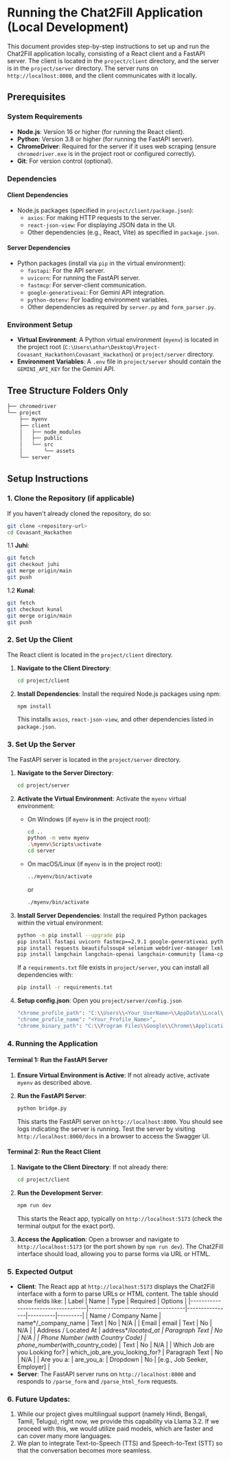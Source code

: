 # Running the Chat2Fill Application (Local Development)

This document provides step-by-step instructions to set up and run the Chat2Fill application locally, consisting of a React client and a FastAPI server. The client is located in the `project/client` directory, and the server is in the `project/server` directory. The server runs on `http://localhost:8000`, and the client communicates with it locally.

## Prerequisites

### System Requirements

- **Node.js**: Version 16 or higher (for running the React client).
- **Python**: Version 3.8 or higher (for running the FastAPI server).
- **ChromeDriver**: Required for the server if it uses web scraping (ensure `chromedriver.exe` is in the project root or configured correctly).
- **Git**: For version control (optional).

### Dependencies

#### Client Dependencies

- Node.js packages (specified in `project/client/package.json`):
  - `axios`: For making HTTP requests to the server.
  - `react-json-view`: For displaying JSON data in the UI.
  - Other dependencies (e.g., React, Vite) as specified in `package.json`.

#### Server Dependencies

- Python packages (install via `pip` in the virtual environment):
  - `fastapi`: For the API server.
  - `uvicorn`: For running the FastAPI server.
  - `fastmcp`: For server-client communication.
  - `google-generativeai`: For Gemini API integration.
  - `python-dotenv`: For loading environment variables.
  - Other dependencies as required by `server.py` and `form_parser.py`.

### Environment Setup

- **Virtual Environment**: A Python virtual environment (`myenv`) is located in the project root (`C:\Users\athar\Desktop\Project-Covasant_Hackathon\Covasant_Hackathon`) or `project/server` directory.
- **Environment Variables**: A `.env` file in `project/server` should contain the `GEMINI_API_KEY` for the Gemini API.

## Tree Structure Folders Only

```bash
├── chromedriver
└── project
    ├── myenv
    ├── client
    │   ├── node_modules
    │   ├── public
    │   └── src
    │       └── assets
    └── server
```

## Setup Instructions

### 1. Clone the Repository (if applicable)

If you haven't already cloned the repository, do so:

```bash
git clone <repository-url>
cd Covasant_Hackathon
```

1.1 **Juhi**:

```bash
git fetch
git checkout juhi
git merge origin/main
git push
```

1.2 **Kunal**:

```bash
git fetch
git checkout kunal
git merge origin/main
git push
```

### 2. Set Up the Client

The React client is located in the `project/client` directory.

1. **Navigate to the Client Directory**:

   ```bash
   cd project/client
   ```

2. **Install Dependencies**:
   Install the required Node.js packages using npm:
   ```bash
   npm install
   ```
   This installs `axios`, `react-json-view`, and other dependencies listed in `package.json`.

### 3. Set Up the Server

The FastAPI server is located in the `project/server` directory.

1. **Navigate to the Server Directory**:

   ```bash
   cd project/server
   ```

2. **Activate the Virtual Environment**:
   Activate the `myenv` virtual environment:

   - On Windows (if `myenv` is in the project root):
     ```bash
     cd ..
     python -m venv myenv
     .\myenv\Scripts\activate
     cd server
     ```
   - On macOS/Linux (if `myenv` is in the project root):
     ```bash
     ../myenv/bin/activate
     ```
     or
     ```bash
     ./myenv/bin/activate
     ```

3. **Install Server Dependencies**:
   Install the required Python packages within the virtual environment:

   ```bash
   python -m pip install --upgrade pip
   pip install fastapi uvicorn fastmcp==2.9.1 google-generativeai python-dotenv beautifulsoup4
   pip install requests beautifulsoup4 selenium webdriver-manager lxml
   pip install langchain langchain-openai langchain-community llama-cpp-python pytest python-dotenv
   ```

   If a `requirements.txt` file exists in `project/server`, you can install all dependencies with:

   ```bash
   pip install -r requirements.txt
   ```

4. **Setup config.json**:
   Open you `project/server/config.json`
   ```bash
   "chrome_profile_path": "C:\\Users\\<Your_UserName>\\AppData\\Local\\Google\\Chrome\\User Data",
   "chrome_profile_name": "<Your_Profile_Name>",
   "chrome_binary_path": "C:\\Program Files\\Google\\Chrome\\Application\\chrome.exe"
   ```

### 4. Running the Application

#### Terminal 1: Run the FastAPI Server

1. **Ensure Virtual Environment is Active**:
   If not already active, activate `myenv` as described above.

2. **Run the FastAPI Server**:
   ```bash
   python bridge.py
   ```
   This starts the FastAPI server on `http://localhost:8000`. You should see logs indicating the server is running. Test the server by visiting `http://localhost:8000/docs` in a browser to access the Swagger UI.

#### Terminal 2: Run the React Client

1. **Navigate to the Client Directory**:
   If not already there:

   ```bash
   cd project/client
   ```

2. **Run the Development Server**:

   ```bash
   npm run dev
   ```

   This starts the React app, typically on `http://localhost:5173` (check the terminal output for the exact port).

3. **Access the Application**:
   Open a browser and navigate to `http://localhost:5173` (or the port shown by `npm run dev`). The Chat2Fill interface should load, allowing you to parse forms via URL or HTML.

### 5. Expected Output

- **Client**: The React app at `http://localhost:5173` displays the Chat2Fill interface with a form to parse URLs or HTML content. The table should show fields like:
  | Label | Name | Type | Required | Options |
  |------------------------------------|-----------------------------------|----------------|----------|---------|
  | Name / Company Name | name*/\_company_name | Text | No | N/A |
  | Email | email | Text | No | N/A |
  | Address / Located At | address*/_located_at | Paragraph Text | No | N/A |
  | Phone Number (with Country Code) | phone_number_(with_country_code) | Text | No | N/A |
  | Which Job are you Looking for? | which_job_are_you_looking_for? | Paragraph Text | No | N/A |
  | Are you a: | are_you_a: | Dropdown | No | [e.g., Job Seeker, Employer] |
- **Server**: The FastAPI server runs on `http://localhost:8000` and responds to `/parse_form` and `/parse_html_form` requests.

### 6. Future Updates:
1. While our project gives multilingual support (namely Hindi, Bengali, Tamil, Telugu), right now, we provide this capability via Llama 3.2. If we proceed with this, we would utilize paid models, which are faster and can cover many more languages.
2. We plan to integrate Text-to-Speech (TTS) and Speech-to-Text (STT) so that the conversation becomes more seamless.
